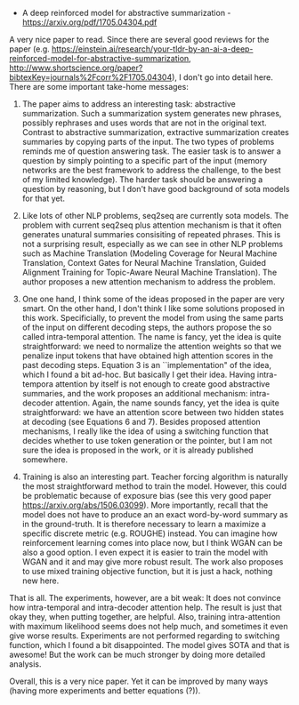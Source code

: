 - A deep reinforced model for abstractive summarization - https://arxiv.org/pdf/1705.04304.pdf

A very nice paper to read. Since there are several good reviews for the paper (e.g. https://einstein.ai/research/your-tldr-by-an-ai-a-deep-reinforced-model-for-abstractive-summarization, 
http://www.shortscience.org/paper?bibtexKey=journals%2Fcorr%2F1705.04304), I don't go into detail here. There are some important take-home messages:

1. The paper aims to address an interesting task: abstractive summarization. Such a summarization system generates new phrases, possibly rephrases and uses
words that are not in the original text. Contrast to abstractive summarization, extractive summarization creates summaries by copying parts of the input. The two types of
problems reminds me of question answering task. The easier task is to answer a question by simply pointing to a specific part of the input (memory networks are the best framework to 
address the challenge, to the best of my limited knowledge). The harder task should be answering a question by reasoning, but
I don't have good background of sota models for that yet.

2. Like lots of other NLP problems, seq2seq are currently sota models. The problem with current seq2seq plus attention mechanism
is that it often generates unatural summaries consisiting of repeated phrases. This is not a surprising result, especially
as we can see in other NLP problems such as Machine Translation (Modeling Coverage for Neural Machine Translation, Context Gates for Neural Machine Translation, Guided Alignment Training for Topic-Aware Neural Machine Translation).
The author proposes a new attention mechanism to address the problem.

3. One one hand, I think some of the ideas proposed in the paper are very smart. On the other hand, I don't think I like
some solutions proposed in this work. Specificially, to prevent the model from using the same parts of the input on different decoding
steps, the authors propose the so called intra-temporal attention. The name is fancy, yet the idea is quite straightforward: we need to
normalize  the attention weights so that we penalize input tokens that have obtained high attention scores in the past decoding
steps. Equation 3 is an ``implementation" of the idea, which I found a bit ad-hoc. But basically I get their idea.
Having intra-tempora attention by itself is not enough to create good abstractive summaries, and the work proposes an additional 
mechanism: intra-decoder attention. Again, the name sounds fancy, yet the idea is quite straightforward: we have an attention score
between two hidden states at decoding (see Equations 6 and 7). Besides proposed attention mechanisms, I really like the idea of using a switching function that decides whether to use token generation or the pointer, 
but I am not sure the idea is proposed in the work, or it is already published somewhere.

4. Training is also an interesting part. Teacher forcing algorithm is naturally the most straightforward method to train the model. However, this could be problematic because of exposure bias (see this very good paper https://arxiv.org/abs/1506.03099). More importantly,
recall that the model does not have to produce an an exact word-by-word summary as in the ground-truth. It is therefore necessary to
learn a maximize a specific discrete metric (e.g. ROUGHE) instead. You can imagine how reinforcement learning comes into place now, but I think WGAN can be also a good option. I even expect it is easier to train the model with WGAN and it and may give more robust result. The work also proposes to use
mixed training objective function, but it is just a hack, nothing new here.

That is all. The experiments, however, are a bit weak: It does not convince how intra-temporal and intra-decoder attention help.
The result is just that okay they, when putting together, are helpful. Also, training intra-attention with maximum likelihood seems does not help much, and sometimes it even give worse results. Experiments are not performed regarding to switching function, which I found a bit disappointed. The model gives SOTA and that is awesome! But the work can be much stronger by doing more detailed analysis.

Overall, this is a very nice paper. Yet it can be improved by many ways (having more experiments and better equations (?)). 
